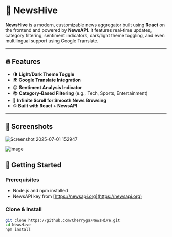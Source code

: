# 📰 NewsHive

**NewsHive** is a modern, customizable news aggregator built using **React** on the frontend and powered by **NewsAPI**. It features real-time updates, category filtering, sentiment indicators, dark/light theme toggling, and even multilingual support using Google Translate.

---

## 🔥 Features

- 🌗 **Light/Dark Theme Toggle**
- 🌍 **Google Translate Integration**
- 😊 **Sentiment Analysis Indicator**
- 📚 **Category-Based Filtering** (e.g., Tech, Sports, Entertainment)
- 🔁 **Infinite Scroll for Smooth News Browsing**
- ⚙️ **Built with React + NewsAPI**

---

## 📸 Screenshots
![Screenshot 2025-07-01 152947](https://github.com/user-attachments/assets/a9e6e800-536d-4045-9347-b6959338bd53)

![image](https://github.com/user-attachments/assets/7d7e8f93-0189-4967-8fb3-c7a1dc122e92)

## 🚀 Getting Started

### Prerequisites

- Node.js and npm installed
- NewsAPI key from [https://newsapi.org](https://newsapi.org)

### Clone & Install

```bash
git clone https://github.com/Cherryga/NewsHive.git
cd NewsHive
npm install
